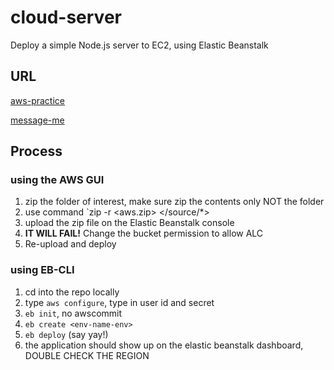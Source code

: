 # cloud-server
Deploy a simple Node.js server to EC2, using Elastic Beanstalk

## URL

[aws-practice](http://awsdeploy-env.eba-avcmfcpg.us-east-1.elasticbeanstalk.com/)

[message-me](http://lab-env.eba-npejgmuu.us-west-2.elasticbeanstalk.com/)

## Process

### using the AWS GUI

1. zip the folder of interest, make sure zip the contents only NOT the folder
2. use command `zip -r <aws.zip> </source/*>
3. upload the zip file on the Elastic Beanstalk console
4. **IT WILL FAIL!** Change the bucket permission to allow ALC
5. Re-upload and deploy

### using EB-CLI

1. cd into the repo locally
2. type `aws configure`, type in user id and secret
3. `eb init`, no awscommit
4. `eb create <env-name-env>`
5. `eb deploy` (say yay!)
6. the application should show up on the elastic beanstalk dashboard, DOUBLE CHECK THE REGION
